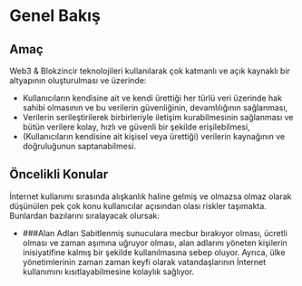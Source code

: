 # Genel Bakış

## Amaç

Web3 & Blokzincir teknolojileri kullanılarak çok katmanlı ve açık kaynaklı bir altyapının oluşturulması ve üzerinde:

- Kullanıcıların kendisine ait ve kendi ürettiği her türlü veri üzerinde hak sahibi olmasının ve bu verilerin güvenliğinin, devamlılığının sağlanması,
- Verilerin serileştirilerek birbirleriyle iletişim kurabilmesinin sağlanması ve bütün verilere kolay, hızlı ve güvenli bir şekilde erişilebilmesi,
- (Kullanıcıların kendisine ait kişisel veya ürettiği) verilerin kaynağının ve doğruluğunun saptanabilmesi.

## Öncelikli Konular

İnternet kullanımı sırasında alışkanlık haline gelmiş ve olmazsa olmaz olarak düşünülen pek çok konu kullanıcılar açısından olası riskler taşımakta. Bunlardan bazılarını sıralayacak olursak:

- ###Alan Adları
Sabitlenmiş sunuculara mecbur bırakıyor olması, ücretli olması ve zaman aşımına uğruyor olması, alan adlarını yöneten kişilerin inisiyatifine kalmış bir şekilde kullanılmasına sebep oluyor.
Ayrıca, ülke yönetimlerinin zaman zaman keyfi olarak vatandaşlarının İnternet kullanımını kısıtlayabilmesine kolaylık sağlıyor.
